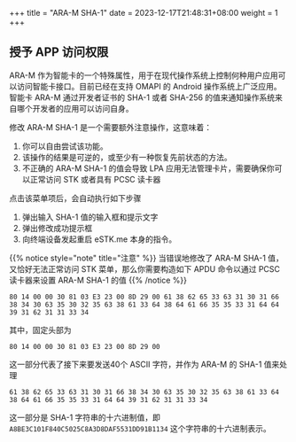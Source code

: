 +++
title = "ARA-M SHA-1"
date =  2023-12-17T21:48:31+08:00
weight = 1
+++

## 授予 APP 访问权限

ARA-M 作为智能卡的一个特殊属性，用于在现代操作系统上控制何种用户应用可以访问智能卡接口。目前已经在支持 OMAPI 的 Android 操作系统上广泛应用。  
智能卡 ARA-M 通过开发者证书的 SHA-1 或者 SHA-256 的值来通知操作系统来自哪个开发者的应用可以访问自身。  

修改 ARA-M SHA-1 是一个需要额外注意操作，这意味着：

1. 你可以自由尝试该功能。
2. 该操作的结果是可逆的，或至少有一种恢复先前状态的方法。
3. 不正确的 ARA-M SHA-1 的值会导致 LPA 应用无法管理卡片，需要确保你可以正常访问 STK 或者具有 PCSC 读卡器

点击该菜单项后，会自动执行如下步骤

1. 弹出输入 SHA-1 值的输入框和提示文字
2. 弹出修改成功提示框
3. 向终端设备发起重启 eSTK.me 本身的指令。

{{% notice style="note" title="注意" %}}
当错误地修改了 ARA-M SHA-1 值，又恰好无法正常访问 STK 菜单，那么你需要构造如下 APDU 命令以通过 PCSC 读卡器来设置 ARA-M SHA-1 的值
{{% /notice %}}

```apdu
80 14 00 00 30 81 03 E3 23 00 8D 29 00 61 38 62 65 33 63 31 30 31 66 38 34 30 63 35 30 32 35 63 38 61 33 64 38 64 61 66 35 35 33 31 64 64 39 31 62 31 31 33 34
```

其中，固定头部为

```apdu
80 14 00 00 30 81 03 E3 23 00 8D 29 00
```

这一部分代表了接下来要发送40个 ASCII 字符，并作为 ARA-M 的 SHA-1 值来处理

```apdu
61 38 62 65 33 63 31 30 31 66 38 34 30 63 35 30 32 35 63 38 61 33 64 38 64 61 66 35 35 33 31 64 64 39 31 62 31 31 33 34
```

这一部分是 SHA-1 字符串的十六进制值，即 `A8BE3C101F840C5025C8A3D8DAF5531DD91B1134` 这个字符串的十六进制表示。
